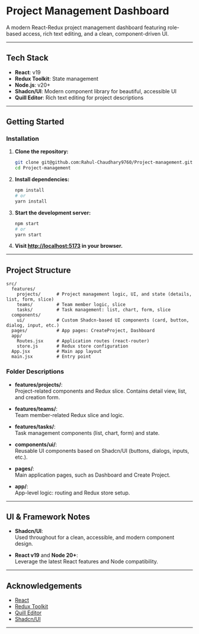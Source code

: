 # Project Management Dashboard

A modern React-Redux project management dashboard featuring role-based access, rich text editing, and a clean, component-driven UI.

---

## Tech Stack

- **React**: v19
- **Redux Toolkit**: State management
- **Node.js**: v20+
- **Shadcn/UI**: Modern component library for beautiful, accessible UI
- **Quill Editor**: Rich text editing for project descriptions

---

## Getting Started

### Installation

1. **Clone the repository:**
   ```bash
   git clone git@github.com:Rahul-Chaudhary9760/Project-management.git
   cd Project-management
   ```

2. **Install dependencies:**
   ```bash
   npm install
   # or
   yarn install
   ```

3. **Start the development server:**
   ```bash
   npm start
   # or
   yarn start
   ```

4. **Visit [http://localhost:5173](http://localhost:5173) in your browser.**

---

## Project Structure

```
src/
  features/
    projects/      # Project management logic, UI, and state (details, list, form, slice)
    teams/         # Team member logic, slice
    tasks/         # Task management: list, chart, form, slice
  components/
    ui/            # Custom Shadcn-based UI components (card, button, dialog, input, etc.)
  pages/           # App pages: CreateProject, Dashboard
  app/
    Routes.jsx     # Application routes (react-router)
    store.js       # Redux store configuration
  App.jsx          # Main app layout
  main.jsx         # Entry point
```

### Folder Descriptions

- **features/projects/**:  
  Project-related components and Redux slice. Contains detail view, list, and creation form.

- **features/teams/**:  
  Team member-related Redux slice and logic.

- **features/tasks/**:  
  Task management components (list, chart, form) and state.

- **components/ui/**:  
  Reusable UI components based on Shadcn/UI (buttons, dialogs, inputs, etc.).

- **pages/**:  
  Main application pages, such as Dashboard and Create Project.

- **app/**:  
  App-level logic: routing and Redux store setup.

---

## UI & Framework Notes

- **Shadcn/UI**:  
  Used throughout for a clean, accessible, and modern component design.

- **React v19** and **Node 20+**:  
  Leverage the latest React features and Node compatibility.

---

## Acknowledgements

- [React](https://react.dev/)
- [Redux Toolkit](https://redux-toolkit.js.org/)
- [Quill Editor](https://quilljs.com/)
- [Shadcn/UI](https://ui.shadcn.com/)

---